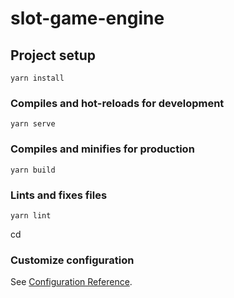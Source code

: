 # slot-game-engine

## Project setup

```
yarn install
```

### Compiles and hot-reloads for development

```
yarn serve
```

### Compiles and minifies for production

```
yarn build
```

### Lints and fixes files

```
yarn lint
```

cd

### Customize configuration

See [Configuration Reference](https://cli.vuejs.org/config/).
